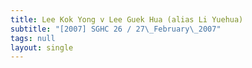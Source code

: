 ```yaml
---
title: Lee Kok Yong v Lee Guek Hua (alias Li Yuehua)
subtitle: "[2007] SGHC 26 / 27\_February\_2007"
tags: null
layout: single
---
```


